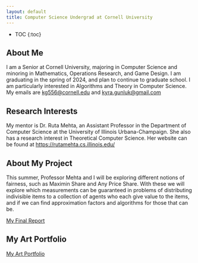 ```yaml
---
layout: default
title: Computer Science Undergrad at Cornell University
---
```


* TOC
{:toc}

## About Me

I am a Senior at Cornell University, majoring in Computer Science and minoring in Mathematics, Operations Research, and Game Design. I am graduating in the spring of 2024, and plan to continue to graduate school. I am particularly interested in Algorithms and Theory in Computer Science. My emails are kg556@cornell.edu and kyra.gunluk@gmail.com

## Research Interests

My mentor is Dr. Ruta Mehta, an Assistant Professor in the Department of Computer Science at the University of Illinois Urbana-Champaign. She also has a research interest in Theoretical Computer Science. Her website can be found at https://rutamehta.cs.illinois.edu/

## About My Project

This summer, Professor Mehta and I will be exploring different notions of fairness, such as Maximin Share and Any Price Share. With these we will explore which measurements can be guaranteed in problems of distributing indivisible items to a collection of agents who each give value to the items, and if we can find approximation factors and algorithms for those that can be.

[My Final Report](files/DREU_Final_Paper.pdf)

## My Art Portfolio

[My Art Portfolio](blog.html)
